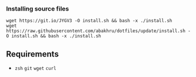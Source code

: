 
### Installing source files
```
wget https://git.io/JYGV3 -O install.sh && bash -x ./install.sh
wget https://raw.githubusercontent.com/abakhru/dotfiles/update/install.sh -O install.sh && bash -x ./install.sh
```

## Requirements
- `zsh` `git` `wget` `curl`

